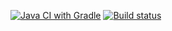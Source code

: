[![Java CI with Gradle](https://github.com/Alexsandr94/API-Continuous-Integration/actions/workflows/gradle.yml/badge.svg)](https://github.com/Alexsandr94/API-Continuous-Integration/actions/workflows/gradle.yml)
[![Build status](https://ci.appveyor.com/api/projects/status/1oidvaek3uuifvwo?svg=true)](https://ci.appveyor.com/project/Alexsandr94/api-continuous-integration)
